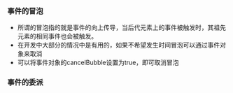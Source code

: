 ### 事件的冒泡

* 所谓的冒泡指的就是事件的向上传导，当后代元素上的事件被触发时，其祖先元素的相同事件也会被触发。
* 在开发中大部分的情况中是有用的，如果不希望发生时间冒泡可以通过事件对象来取消
* 可以将事件对象的cancelBubble设置为true，即可取消冒泡

### 事件的委派



